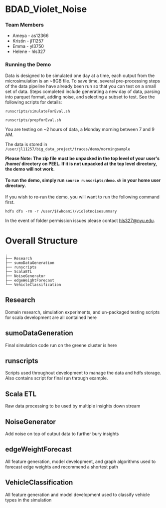 # BDAD_Violet_Noise
### Team Members
- Ameya - as12366
- Kristin - jl11257
- Emma - yl3750
- Helene - hls327

### Running the Demo

Data is designed to be simulated one day at a time, each output from the microsimulation is an ~8GB file.
To save time, several pre-processing steps of the data pipeline have already been run so that you can test on a small set of data.
Steps completed include generating a new day of data, parsing into parquet format, adding noise, and selecting a subset to test.
See the following scripts for details:

`runscripts/simulateForEval.sh`

`runscripts/prepforEval.sh`

You are testing on ~2 hours of data, a Monday morning between 7 and 9 AM.

The data is stored in `/user/jl11257/big_data_project/traces/demo/morningsample`

**Please Note: The zip file must be unpacked in the top level of your user's /home/ directory on PEEL. If it is not unpacked at the top level directory, the demo will not work.**

#### To run the demo, simply run `source runscripts/demo.sh` in your home user directory.

If you wish to re-run the demo, you will want to run the following command first.

`hdfs dfs -rm -r /user/$(whoami)/violetnoisesummary`

In the event of folder permission issues please contact hls327@nyu.edu.

# Overall Structure
     
    .
    ├── Research                    
    ├── sumoDataGeneration
    ├── runscripts  
    ├── ScalaETL
    ├── NoiseGenerator
    ├── edgeWeightForecast
    └── VehicleClassification



 ## Research

 Domain research, simulation experiments, and un-packaged testing scripts for scala development are all contained here

 ## sumoDataGeneration

 Final simulation code run on the greene cluster is here

 ## runscripts

 Scripts used throughout development to manage the data and hdfs storage.  Also contains script for final run through example.

 ## Scala ETL

 Raw data processing to be used by multiple insights down stream

  ## NoiseGenerator

 Add noise on top of output data to further bury insights

 ## edgeWeightForecast

 All feature generation, model development, and graph algorithms used to forecast edge weights and recommend a shortest path

 ## VehicleClassification

 All feature generation and model development used to classify vehicle types in the simulation
